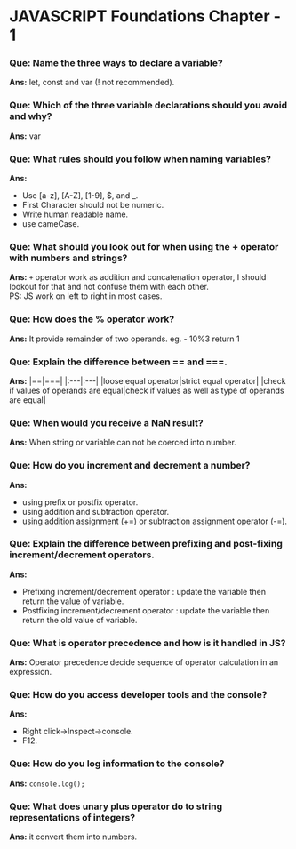 # JAVASCRIPT Foundations Chapter - 1

### Que: Name the three ways to declare a variable?

**Ans:** let, const and var (! not recommended).

### Que: Which of the three variable declarations should you avoid and why?

**Ans:** var

### Que: What rules should you follow when naming variables?

**Ans:**
- Use [a-z], [A-Z], [1-9], $, and _.
- First Character should not be numeric.
- Write human readable name.
- use cameCase.  

### Que: What should you look out for when using the + operator with numbers and strings?

**Ans:** `+` operator work as addition and concatenation operator, I should lookout for that and not confuse them with each other.  
PS: JS work on left to right in most cases.

### Que: How does the % operator work?
**Ans:** It provide remainder of two operands.
eg. - 10%3 return 1

### Que: Explain the difference between == and ===.
**Ans:**
|==|===|
|:---|:---|
|loose equal operator|strict equal operator|
|check if values of operands are equal|check if values as well as type of operands are equal|

### Que: When would you receive a NaN result?
**Ans:** When string or variable can not be coerced into number.

### Que: How do you increment and decrement a number?
**Ans:** 
- using prefix or postfix operator.
- using addition and subtraction operator.
- using addition assignment (+=) or subtraction assignment operator (-=).

### Que: Explain the difference between prefixing and post-fixing increment/decrement operators.
**Ans:** 
* Prefixing increment/decrement operator : update the variable then return the value of variable.
* Postfixing increment/decrement operator : update the variable then return the old value of variable.

### Que: What is operator precedence and how is it handled in JS?
**Ans:** Operator precedence decide sequence of operator calculation in an expression.

### Que: How do you access developer tools and the console?
**Ans:** 
* Right click->Inspect->console.
* F12.
### Que: How do you log information to the console?
**Ans:** `console.log();`

### Que: What does unary plus operator do to string representations of integers?
**Ans:** it convert them into numbers.